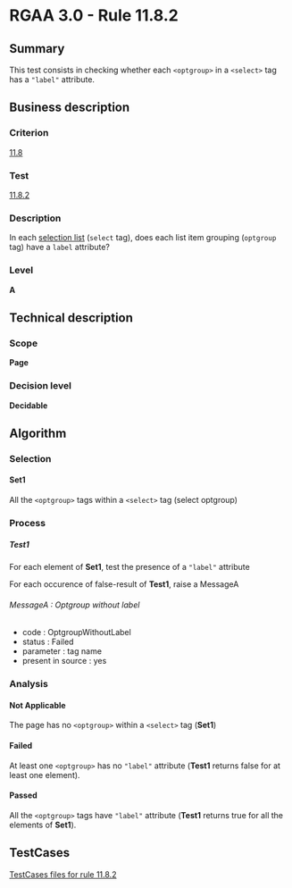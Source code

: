 # RGAA 3.0 -  Rule 11.8.2

## Summary

This test consists in checking whether each `<optgroup>` in a `<select>` tag has a `"label"` attribute.

## Business description

### Criterion

[11.8](http://disic.github.io/rgaa_referentiel_en/RGAA3.0_Criteria_English_version_v1.html#crit-11-8)

### Test

[11.8.2](http://disic.github.io/rgaa_referentiel_en/RGAA3.0_Criteria_English_version_v1.html#test-11-8-2)

### Description
In each <a href="http://disic.github.io/rgaa_referentiel_en/RGAA3.0_Glossary_English_version_v1.html#mListeChoix">selection
  list</a> (<code>select</code> tag), does each list item grouping
    (<code>optgroup</code> tag) have a <code>label</code> attribute? 


### Level

**A**

## Technical description

### Scope

**Page**

### Decision level

**Decidable**

## Algorithm

### Selection

#### Set1

All the `<optgroup>` tags within a `<select>` tag (select optgroup)

### Process

##### Test1

For each element of **Set1**, test the presence of a `"label"` attribute

For each occurence of false-result of **Test1**, raise a MessageA

###### MessageA : Optgroup without label

-   code : OptgroupWithoutLabel
-   status : Failed
-   parameter : tag name
-   present in source : yes

### Analysis

#### Not Applicable

The page has no `<optgroup>` within a `<select>` tag (**Set1**)

#### Failed

At least one `<optgroup>` has no `"label"` attribute (**Test1** returns false for at least one element).

#### Passed

All the `<optgroup>` tags have `"label"` attribute (**Test1** returns true for all the elements of **Set1**).



##  TestCases 

[TestCases files for rule 11.8.2](https://github.com/Asqatasun/Asqatasun/tree/master/rules/rules-rgaa3.0/src/test/resources/testcases/rgaa30/Rgaa30Rule110802/) 


